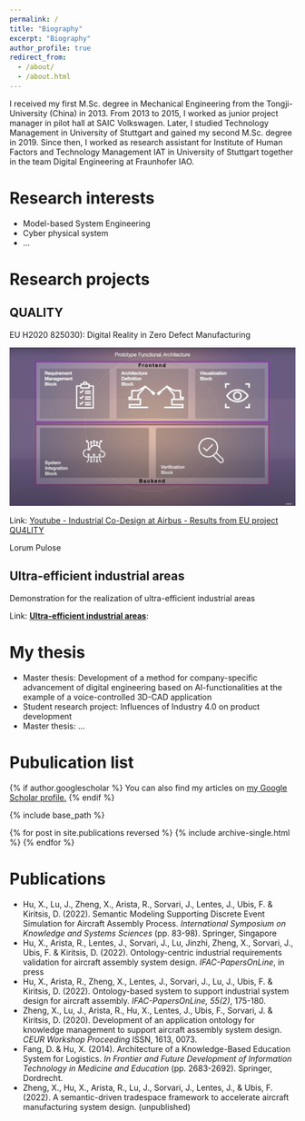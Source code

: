 ```yaml
---
permalink: /
title: "Biography"
excerpt: "Biography"
author_profile: true
redirect_from: 
  - /about/
  - /about.html
---
```


I received my first M.Sc. degree in Mechanical Engineering from the Tongji-University (China) in 2013. From 2013 to 2015, I worked as junior project manager in pilot hall at SAIC Volkswagen. Later, I studied Technology Management in University of Stuttgart and gained my second M.Sc. degree in 2019. Since then, I worked as research assistant for Institute of Human Factors and Technology Management IAT in University of Stuttgart together in the team Digital Engineering at Fraunhofer IAO.

# Research interests

- Model-based System Engineering
- Cyber physical system
- ...

# Research projects

## QUALITY

EU H2020 825030): Digital Reality in Zero Defect Manufacturing

![asdf](airbus-demo.png)

Link: [Youtube - Industrial Co-Design at Airbus - Results from EU project QU4LITY](https://www.youtube.com/watch?v=kl_Kg-8DOSA)



Lorum Pulose

## Ultra-efficient industrial areas

Demonstration for the realization of ultra-efficient industrial areas

Link: [**Ultra-efficient industrial areas**](https://www.engineering-produktion.iao.fraunhofer.de/de/forschung/ultraeffizienz4industriegebiete.html): 

# My thesis

- Master thesis: Development of a method for company-specific advancement of digital engineering based on AI-functionalities at the example of a voice-controlled 3D-CAD application
- Student research project: Influences of Industry 4.0 on product development
- Master thesis: ...

# Pubulication list

{% if author.googlescholar %}
  You can also find my articles on <u><a href="{{author.googlescholar}}">my Google Scholar profile</a>.</u>
{% endif %}

{% include base_path %}

{% for post in site.publications reversed %}
  {% include archive-single.html %}
{% endfor %}



# Publications

- Hu, X., Lu, J., Zheng, X., Arista, R., Sorvari, J., Lentes, J., Ubis, F. & Kiritsis, D. (2022).  Semantic Modeling Supporting Discrete Event Simulation for Aircraft Assembly Process. <i>International Symposium on Knowledge and Systems Sciences </i> (pp. 83-98). Springer, Singapore
- Hu, X., Arista, R., Lentes, J., Sorvari, J., Lu, Jinzhi, Zheng, X., Sorvari, J., Ubis, F. & Kiritsis, D. (2022). Ontology-centric industrial requirements validation for aircraft assembly system design. <i>IFAC-PapersOnLine</i>, in press
- Hu, X., Arista, R., Zheng, X., Lentes, J., Sorvari, J., Lu, J., Ubis, F. & Kiritsis, D. (2022). Ontology-based system to support industrial system design for aircraft assembly. <i>IFAC-PapersOnLine, 55(2)</i>, 175-180.
- Zheng, X., Lu, J., Arista, R., Hu, X., Lentes, J., Ubis, F., Sorvari, J. & Kiritsis, D. (2020). Development of an application ontology for knowledge management to support aircraft assembly system design. *CEUR Workshop Proceeding* ISSN, 1613, 0073.
- Fang, D. & Hu, X. (2014). Architecture of a Knowledge-Based Education System for Logistics. *In Frontier and Future Development of Information Technology in Medicine and Education* (pp. 2683-2692). Springer, Dordrecht.
- Zheng, X., Hu, X., Arista, R., Lu, J., Sorvari, J., Lentes, J., & Ubis, F. (2022). A semantic-driven tradespace framework to accelerate aircraft manufacturing system design. (unpublished)



# 
